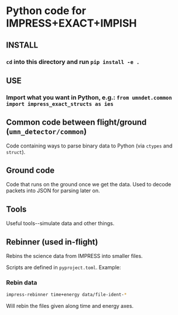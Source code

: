 # Python code for IMPRESS+EXACT+IMPISH

## INSTALL
### `cd` into this directory and run `pip install -e .`

## USE
### Import what you want in Python, e.g.: `from umndet.common import impress_exact_structs as ies`

## Common code between flight/ground (`umn_detector/common`)
Code containing ways to parse binary data to Python (via `ctypes` and `struct`).


## Ground code
Code that runs on the ground once we get the data.
Used to decode packets into JSON for parsing later on.


## Tools
Useful tools--simulate data and other things.


## Rebinner (used in-flight)
Rebins the science data from IMPRESS into smaller files.

Scripts are defined in `pyproject.toml`. Example:
### Rebin data
```bash
impress-rebinner time+energy data/file-ident-*
```
Will rebin the files given along time and energy axes.

